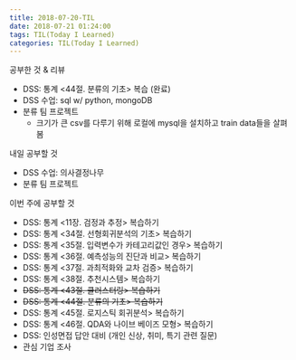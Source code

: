 ```yaml
---
title: 2018-07-20-TIL
date: 2018-07-21 01:24:00
tags: TIL(Today I Learned)
categories: TIL(Today I Learned)
---
```




공부한 것 & 리뷰
- DSS: 통계 <44절. 분류의 기초> 복습 (완료)
- DSS 수업: sql w/ python, mongoDB
- 분류 팀 프로젝트
	- 크기가 큰 csv를 다루기 위해 로컬에 mysql을 설치하고 train data들을 살펴봄 	

내일 공부할 것
- DSS 수업: 의사결정나무
- 분류 팀 프로젝트


이번 주에 공부할 것
- DSS: 통계 <11장. 검정과 추정> 복습하기
- DSS: 통계 <34절. 선형회귀분석의 기초> 복습하기
- DSS: 통계 <35절. 입력변수가 카테고리값인 경우> 복습하기
- DSS: 통계 <36절. 예측성능의 진단과 비교> 복습하기
- DSS: 통계 <37절. 과최적화와 교차 검증> 복습하기
- DSS: 통계 <38절. 추천시스템> 복습하기
- ~~DSS: 통계 <43절. 클러스터링> 복습하기~~
- ~~DSS: 통계 <44절. 분류의 기초> 복습하기~~
- DSS: 통계 <45절. 로지스틱 회귀분석> 복습하기
- DSS: 통계 <46절. QDA와 나이브 베이즈 모형> 복습하기
- DSS: 인성면접 답안 대비 (개인 신상, 취미, 특기 관련 질문)
- 관심 기업 조사